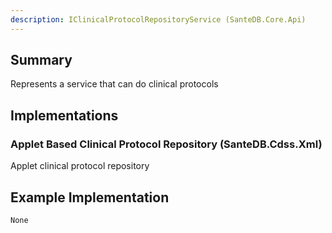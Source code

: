 ```yaml
---
description: IClinicalProtocolRepositoryService (SanteDB.Core.Api)
---
```


## Summary
Represents a service that can do clinical protocols

## Implementations


### Applet Based Clinical Protocol Repository (SanteDB.Cdss.Xml)
Applet clinical protocol repository
## Example Implementation
```
None
```
